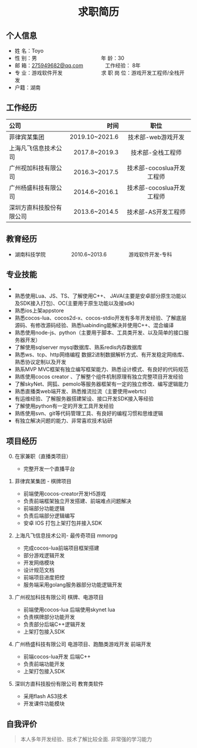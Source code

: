  <center>
     <h1>求职简历</h1>
 </center>

## 个人信息 
* 姓 名：Toyo
* 性 别：男&emsp;&emsp;&emsp;&emsp;&emsp;&emsp;&emsp;&emsp;&emsp;&emsp;&emsp;&emsp;&ensp;年 龄：30  
* 邮 箱：275949682@qq.com&emsp;&emsp;&emsp;&emsp; 工作经验： 8年
* 专 业：游戏软件开发  &emsp;&emsp;&emsp;&emsp;&emsp;&emsp;&emsp; 求 职 岗 位：游戏开发工程师/全栈开发&emsp;&emsp;&emsp;&emsp;&emsp;
 * 户籍：湖南

## 工作经历
|公司|时间|职位|
|:-----|----:|:----:|
|菲律宾某集团|2019.10~2021.6|技术部-web游戏开发|      
|上海凡飞信息技术公司|2017.8~2019.3| 技术部-全栈工程师|
|广州视加科技有限公司|2016.3~2017.5| 技术部-cocoslua开发工程师|
|广州杨盛科技有限公司|2014.6~2016.1| 技术部-cocoslua开发工程师|
|深圳方直科技股份有限公司|2013.6~2014.5| 技术部-AS开发工程师|


## 教育经历
* 湖南科技学院&emsp;&emsp;&emsp;&emsp;&emsp;2010.6~2013.6&emsp;&emsp;&emsp;&emsp; 游戏软件开发-专科


## 专业技能

* 
* 熟悉使用Lua、JS、TS、了解使用C++、 JAVA(主要是安卓部分原生功能以及SDK接入打包)、OC(主要用于原生功能以及接sdk)
* 熟悉ios上架appstore
* 熟悉cocos-lua、cocos2d-x、cocos-stdio开发有多年开发经验、了解底层源码、有修改源码经验、熟悉luabinding能解决并使用C++、混合编译
* 熟悉使用node-js、python（主要用于脚本、工具类开发、以及简单的接口服务器开发）
* 了解使用sqlserver mysql数据库、熟系redis内存数据库
* 熟悉ws、tcp、http网络编程 数据2进制数据解析方式、有开发稳定网络库、熟悉协议定制以及开发
* 熟系MVP MVC框架有独立编写框架能力、熟悉设计模式、有良好的代码规范
* 熟练使用cocos creator 、了解整个组件机制原理有独立完整项目开发经验
* 了解skyNet、网狐、pemolo等服务器框架有一定的独立修改、编写逻辑能力
* 熟悉直播类web端开发、熟悉推流拉流（主要使用webrtc)
* 有运维经验、了解服务器搭建架设、接口开发SDK接入等经验
* 了解使用python有一定的开发工具开发经验
* 熟练使用svn、git等代码管理工具、有良好的编程习惯和思维逻辑
* 有独立解决问题的能力、非常喜欢技术钻研


## 项目经历
0. 在家兼职（直播类项目）
    * 完整开发一个直播平台


1. 菲律宾某集团 - 棋牌项目 
    * 前端使用cocos-creator开发H5游戏   
    * 负责前端框架独立开发搭建、前端难点问题解决
    * 前端部分功能逻辑
    * 负责后端部分逻辑编写
    * 安卓 IOS 打包上架打包并接入SDK 
2.  上海凡飞信息技术公司- 最传奇项目 mmorpg
    * 完成cocos-lua前端项目框架搭建
    * 部分游戏逻辑开发
    * 开发网络模块
    * 设计规范文档
    * 前端项目进度把控
    * 服务端采用golang服务器部分功能逻辑开发
3. 广州视加科技有限公司 棋牌、电游项目
    * 前端使用cocos-lua 后端使用skynet lua
    * 负责棋牌部分功能开发
    * 负责部分后端C++逻辑开发
    * 上架打包接入SDK
4. 广州杨盛科技有限公司 电游项目、跑酷类游戏开发 前端开发
    * 前端cocos-lua开发 后端C++
    * 负责前端功能开发
    * 上架打包接入SDK
5. 深圳方直科技股份有限公司  教育类软件
    * 采用flash AS3技术
    * 开发课件功能模块
## 自我评价
> 本人多年开发经验、技术了解比较全面. 非常强的学习能力
